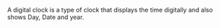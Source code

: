 A digital clock is a type of clock that displays the time digitally and also shows Day,
Date and year.
